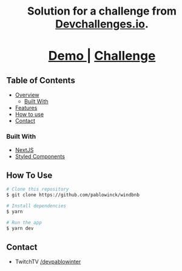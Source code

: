 <!-- Please update value in the {}  -->

<h1 align="center"To Do Project</h1>

<div align="center">
   Solution for a challenge from  <a href="http://devchallenges.io" target="_blank">Devchallenges.io</a>.
</div>

<div align="center">
  <h3>
    <a href="https://keepchallenge.vercel.app/">
      Demo
    </a>
    <span> | </span>
    <a href="https://devchallenges.io/challenges/hH6PbOHBdPm6otzw2De5">
      Challenge
    </a>
  </h3>
</div>

<!-- TABLE OF CONTENTS -->

## Table of Contents

- [Overview](#overview)
  - [Built With](#built-with)
- [Features](#features)
- [How to use](#how-to-use)
- [Contact](#contact)

### Built With

<!-- This section should list any major frameworks that you built your project using. Here are a few examples.-->

- [NextJS](https://nextjs.org/)
- [Styled Components](https://styled-components.com/)

## How To Use

<!-- Example: -->

```bash
# Clone this repository
$ git clone https://github.com/pablowinck/windbnb

# Install dependencies
$ yarn

# Run the app
$ yarn dev
```

## Contact

- TwitchTV [/devpablowinter](https://www.twitch.tv/devpablowinter)
